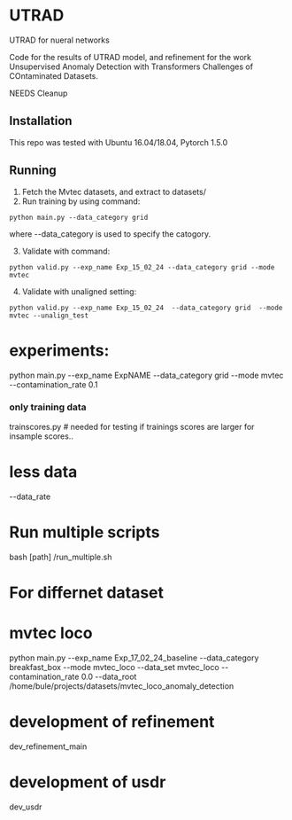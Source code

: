 # UTRAD
UTRAD for nueral networks

Code for the results of UTRAD model, and refinement for the work Unsupervised Anomaly Detection with Transformers Challenges of COntaminated Datasets.

NEEDS Cleanup

## Installation
This repo was tested with Ubuntu 16.04/18.04, Pytorch 1.5.0
## Running 
1. Fetch the Mvtec datasets, and extract to datasets/
2. Run training by using command:
```
python main.py --data_category grid
```
where --data_category is used to specify the catogory.

3. Validate with command:
```
python valid.py --exp_name Exp_15_02_24 --data_category grid --mode mvtec
```
4. Validate with unaligned setting:
```
python valid.py --exp_name Exp_15_02_24  --data_category grid  --mode mvtec --unalign_test
```



# experiments:


python main.py --exp_name ExpNAME --data_category grid --mode mvtec --contamination_rate 0.1

### only training data


trainscores.py # needed for testing if trainings scores are larger for insample scores..

# less data

--data_rate

# Run multiple scripts 

bash [path] /run_multiple.sh

# For differnet dataset
# mvtec loco
python main.py --exp_name Exp_17_02_24_baseline --data_category breakfast_box --mode mvtec_loco --data_set mvtec_loco --contamination_rate 0.0 --data_root /home/bule/projects/datasets/mvtec_loco_anomaly_detection



# development of refinement 

dev_refinement_main



# development of usdr

dev_usdr

# 
